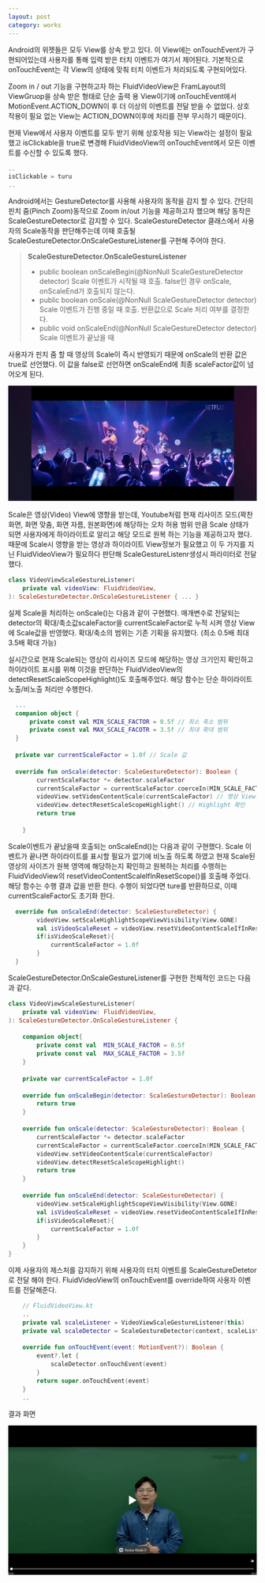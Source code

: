 ```yaml
---
layout: post
category: works
---
```



Android의 위젯들은 모두 View를 상속 받고 있다. 이 View에는 onTouchEvent가 구현되어있는데 사용자를 통해 입력 받은 터치 이벤트가 여기서 제어된다. 기본적으로 onTouchEvent는 각 View의 상태에 맞춰 터치 이벤트가 처리되도록 구현되어있다.  

Zoom in / out 기능을 구현하고자 하는 FluidVideoView은 FramLayout의 ViewGruop을 상속 받은 형태로 단순 출력 용 View이기에 onTouchEvent에서 MotionEvent.ACTION_DOWN이 후 더 이상의 이벤트를 전달 받을 수 없었다. 상호 작용이 필요 없는 View는 ACTION_DOWN이후에 처리를 전부 무시하기 때문이다. 

현재 View에서 사용자 이벤트를 모두 받기 위해 상호작용 되는 View라는 설정이 필요했고 isClickable을 true로 변경해 FluidVideoView의 onTouchEvent에서 모든 이벤트를 수신할 수 있도록 했다.  

```kotlin
..
isClickable = turu
..
```

Android에서는 GestureDetector를 사용해 사용자의 동작을 감지 할 수 있다. 간단히 핀치 줌(Pinch Zoom)동작으로 Zoom in/out 기능을 제공하고자 했으며 해당 동작은 ScaleGestureDetector로 감지할 수 있다. ScaleGestureDetector 클래스에서 사용자의 Scale동작을 판단해주는데 이때 호출될  ScaleGestureDetector.OnScaleGestureListener를 구현해 주어야 한다. 

> **ScaleGestureDetector.OnScaleGestureListener**
> 
> - public boolean onScaleBegin(@NonNull ScaleGestureDetector detector)
> Scale 이벤트가 시작될 때 호출. false인 경우 onScale, onScaleEnd가 호출되지 않는다.
> - public boolean onScale(@NonNull ScaleGestureDetector detector)
> Scale 이벤트가 진행 중일 때 호출. 반환값으로 Scale 처리 여부를 결정한다.
> - public void onScaleEnd(@NonNull ScaleGestureDetector detector)
> Scale 이벤트가 끝났을 때

사용자가 핀치 줌 할 때 영상의 Scale이 즉시 반영되기 때문에 onScale의 반환 값은 true로 선언했다. 
이 값을 false로 선언하면 onScaleEnd에 최종 scaleFactor값이 넘어오게 된다. 

![image](/public/img/video_zoom_sample00.gif)

Scale은 영상(Video) View에 영향을 받는데, Youtube처럼 현재 리사이즈 모드(꽉찬 화면, 화면 맞춤, 화면 자름, 원본화면)에 해당하는 오차 허용 범위 만큼 Scale 상태가 되면 사용자에게 하이라이트로 알리고 해당 모드로 원복 하는 기능을 제공하고자 했다. 때문에 Scale시 영향을 받는 영상과 하이라이트 View정보가 필요했고 이 두 가지를 지닌 FluidVideoView가 필요하다 판단해 ScaleGestureListenr생성시 파라미터로 전달했다.

```kotlin
class VideoViewScaleGestureListener(
    private val videoView: FluidVideoView,
): ScaleGestureDetector.OnScaleGestureListener { ... }
```

실제 Scale을 처리하는 onScale()는 다음과 같이 구현했다. 매개변수로 전달되는 detector의 확대/축소값scaleFactor을 currentScaleFactor로 누적 시켜 영상 View에 Scale값을 반영했다. 확대/축소의 범위는 기존 기획을 유지했다. (최소 0.5배 최대 3.5배 확대 가능) 

실시간으로 현재 Scale되는 영상이 리사이즈 모드에 해당하는 영상 크기인지 확인하고 하이라이트 표시를 위해 이것을 판단하는 FluidVideoView의 detectResetScaleScopeHighlight()도 호출해주었다. 해당 함수는 단순  하이라이트 노출/비노출 처리만 수행한다. 

```kotlin
  ...
  companion object {
	  private const val MIN_SCALE_FACTOR = 0.5f // 최소 축소 범위
	  private const val MAX_SCALE_FACOTR = 3.5f // 최대 확대 범위
  }
  
  private var currentScaleFactor = 1.0f // Scale 값
  
  override fun onScale(detector: ScaleGestureDetector): Boolean {
        currentScaleFactor *= detector.scaleFactor
        currentScaleFactor = currentScaleFactor.coerceIn(MIN_SCALE_FACTOR, MAX_SCALE_FACTOR)
        videoView.setVideoContentScale(currentScaleFactor) // 영상 View의 Scale 반영
        videoView.detectResetScaleScopeHighlight() // Highlight 확인
        return true 
    
    }
```

Scale이벤트가 끝났을때 호출되는 onScaleEnd()는 다음과 같이 구현했다. Scale 이벤트가 끝나면 하이라이트를 표시할 필요가 없기에 비노출 하도록 하였고 현재 Scale된 영상의 사이즈가 원복 영역에 해당하는지 확인하고 원복하는 처리를 수행하는 FluidVideoView의 resetVideoContentScaleIfInResetScope()를 호출해 주었다. 해당 함수는 수행 결과 값을 반환 한다. 수행이 되었다면 ture를 반환하므로, 이때 currentScaleFactor도 초기화 한다.  

```kotlin
  override fun onScaleEnd(detector: ScaleGestureDetector) {
        videoView.setScaleHighlightScopeViewVisibility(View.GONE)
        val isVideoScaleReset = videoView.resetVideoContentScaleIfInResetScope()
        if(isVideoScaleReset){
            currentScaleFactor = 1.0f
        }
  }
```

ScaleGestureDetector.OnScaleGestureListener를 구현한 전체적인 코드는 다음과 같다. 

```kotlin
class VideoViewScaleGestureListener(
    private val videoView: FluidVideoView,
): ScaleGestureDetector.OnScaleGestureListener {

    companion object{
        private const val  MIN_SCALE_FACTOR = 0.5f
        private const val  MAX_SCALE_FACTOR = 3.5f
    }

    private var currentScaleFactor = 1.0f
    
    override fun onScaleBegin(detector: ScaleGestureDetector): Boolean {
        return true
    }
    
    override fun onScale(detector: ScaleGestureDetector): Boolean {
        currentScaleFactor *= detector.scaleFactor
        currentScaleFactor = currentScaleFactor.coerceIn(MIN_SCALE_FACTOR, MAX_SCALE_FACTOR)
        videoView.setVideoContentScale(currentScaleFactor)
        videoView.detectResetScaleScopeHighlight()
        return true
    }

    override fun onScaleEnd(detector: ScaleGestureDetector) {
        videoView.setScaleHighlightScopeViewVisibility(View.GONE)
        val isVideoScaleReset = videoView.resetVideoContentScaleIfInResetScope()
        if(isVideoScaleReset){
            currentScaleFactor = 1.0f
        }
    }
}
```

이제 사용자의 제스처를 감지하기 위해 사용자의 터치 이벤트를 ScaleGestureDetetor로 전달 해야 한다. FluidVideoView의 onTouchEvent를 override하여 사용자 이벤트를 전달해준다.

```kotlin
    // FluidVideoView.kt 
    ..
    private val scaleListener = VideoViewScaleGestureListener(this)
    private val scaleDetector = ScaleGestureDetector(context, scaleListener)

    override fun onTouchEvent(event: MotionEvent?): Boolean {
        event?.let {
            scaleDetector.onTouchEvent(event)
        }
        return super.onTouchEvent(event)
    }
    ..
```

결과 화면

![image](/public/img/video_zoom_sample01.gif)
